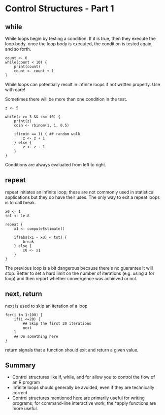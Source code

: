 Control Structures - Part 1
===========================

while
-----

While loops begin by testing a condition. If it is true, then they execute the loop body. once the loop body is executed, the condition is tested again, and so forth.

	count <- 0
	while(count < 10) {
		print(count)
		count <- count + 1
	}

While loops can potentially result in infinite loops if not written properly. Use with care!

Sometimes there will be more than one condition in the test.

	z <- 5
	
	while(z >= 3 && z<= 10) {
		print(z)
		coin <- rbinom(1, 1, 0.5)
		
		if(coin == 1) { ## random walk
			z <- z + 1
		} else {
			z <- z - 1
		}
	}

Conditions are always evaluated from left to right.


repeat
------

repeat initiates an infinite loop; these are not commonly used in statistical applications but they do have their uses. The only way to exit a repeat loops is to call break.

	x0 <- 1
	tol <- 1e-8

	repeat {
		x1 <- computeEstimate()
	
		if(abs(x1 - x0) < tot) {
			break
		} else {
			x0 <- x1
		}
	}

The previous loop is a bit dangerous because there's no guarantee it will stop. Better to set a hard limit on the number of iterations (e.g. using a for loop) and then report whether convergence was achieved or not.


next, return
------------

next is used to skip an iteration of a loop

	for(i in 1:100) {
		if(i <=20) {
			## Skip the first 20 iterations
			next
		}
		## Do something here
	}

return signals that a function should exit and return a given value.


Summary
-------

* Control structures like if, while, and for allow you to control the flow of an R program
* Infinite loops should generally be avoided, even if they are technically correct
* Control structures mentioned here are primarily useful for writing programs; for command-line interactive work, the *apply functions are more useful.

